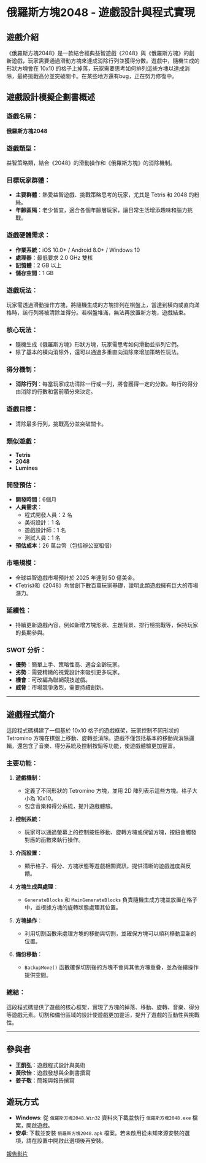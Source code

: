 # 俄羅斯方塊2048 - 遊戲設計與程式實現

## 遊戲介紹

《俄羅斯方塊2048》是一款結合經典益智遊戲《2048》與《俄羅斯方塊》的創新遊戲，玩家需要通過滑動方塊來達成消除行列並獲得分數。遊戲中，隨機生成的形狀方塊會在 10x10 的格子上掉落，玩家需要思考如何排列這些方塊以達成消除，最終挑戰高分並突破關卡。在某些地方還有bug，正在努力修復中。

## 遊戲設計模擬企劃書概述

### 遊戲名稱：
**俄羅斯方塊2048**

### 遊戲類型：
益智策略類，結合《2048》的滑動操作和《俄羅斯方塊》的消除機制。

### 目標玩家群體：
- **主要群體**：熱愛益智遊戲、挑戰策略思考的玩家，尤其是 Tetris 和 2048 的粉絲。
- **年齡區隔**：老少皆宜，適合各個年齡層玩家，讓日常生活增添趣味和腦力挑戰。

### 遊戲硬體需求：
- **作業系統**：iOS 10.0+ / Android 8.0+ / Windows 10
- **處理器**：最低要求 2.0 GHz 雙核
- **記憶體**：2 GB 以上
- **儲存空間**：1 GB

### 遊戲玩法：
玩家需透過滑動操作方塊，將隨機生成的方塊排列在棋盤上，當達到橫向或直向滿格時，該行列將被清除並得分。若棋盤堆滿，無法再放置新方塊，遊戲結束。

### 核心玩法：
- 隨機生成《俄羅斯方塊》形狀方塊，玩家需思考如何滑動並排列它們。
- 除了基本的橫向消除外，還可以通過多重直向消除來增加策略性玩法。

### 得分機制：
- **消除行列**：每當玩家成功清除一行或一列，將會獲得一定的分數。每行的得分由消除的行數和當前積分來決定。

### 遊戲目標：
- 清除最多行列，挑戰高分並突破關卡。

### 類似遊戲：
- **Tetris**
- **2048**
- **Lumines**

### 開發預估：
- **開發時間**：6個月
- **人員需求**：
  - 程式開發人員：2 名
  - 美術設計：1 名
  - 遊戲設計師：1 名
  - 測試人員：1 名
- **預估成本**：26 萬台幣（包括辦公室租借）

### 市場規模：
- 全球益智遊戲市場預計於 2025 年達到 50 億美金。
- 《Tetris》和《2048》均曾創下數百萬玩家基礎，證明此類遊戲擁有巨大的市場潛力。

### 延續性：
- 持續更新遊戲內容，例如新增方塊形狀、主題背景、排行榜挑戰等，保持玩家的長期參與。

### SWOT 分析：
- **優勢**：簡單上手、策略性高、適合全齡玩家。
- **劣勢**：需要精緻的視覺設計來吸引更多玩家。
- **機會**：可改編為聯網競技遊戲。
- **威脅**：市場競爭激烈，需要持續創新。

---

## 遊戲程式簡介

這段程式碼構建了一個基於 10x10 格子的遊戲框架，玩家控制不同形狀的 Tetromino 方塊在棋盤上移動、旋轉並消除。遊戲不僅包括基本的移動與消除邏輯，還包含了音樂、得分系統及控制按鈕等功能，使遊戲體驗更加豐富。

### 主要功能：
1. **遊戲機制**：
   - 定義了不同形狀的 Tetromino 方塊，並用 2D 陣列表示這些方塊。格子大小為 10x10。
   - 包含音樂和得分系統，提升遊戲體驗。

2. **控制系統**：
   - 玩家可以通過螢幕上的控制按鈕移動、旋轉方塊或保留方塊，按鈕會觸發對應的函數來執行操作。

3. **介面設置**：
   - 顯示格子、得分、方塊狀態等遊戲相關資訊，提供清晰的遊戲進度與反饋。

4. **方塊生成與處理**：
   - `GenerateBlocks` 和 `MainGenerateBlocks` 負責隨機生成方塊並放置在格子中，並根據方塊的旋轉狀態處理其位置。

5. **方塊操作**：
   - 利用切割函數來處理方塊的移動與切割，並確保方塊可以順利移動至新的位置。

6. **備份移動**：
   - `BackupMove()` 函數確保切割後的方塊不會與其他方塊重疊，並為後續操作提供空間。

### 總結：
這段程式碼提供了遊戲的核心框架，實現了方塊的掉落、移動、旋轉、音樂、得分等遊戲元素。切割和備份區域的設計使遊戲更加靈活，提升了遊戲的互動性與挑戰性。

---

## 參與者

- **王凱弘**：遊戲程式設計與美術
- **黃欣怡**：遊戲發想與企劃書撰寫
- **姜子敬**：簡報與報告撰寫

## 遊玩方式

- **Windows**: 從 `俄羅斯方塊2048.Win32` 資料夾下載並執行 `俄羅斯方塊2048.exe` 檔案，開啟遊戲。
- **安卓**: 下載並安裝 `俄羅斯方塊2048.apk` 檔案。若未啟用從未知來源安裝的選項，請在設置中開啟此選項後再安裝。

 [報告影片](https://youtu.be/y734ngzGlGU?si=r6pliH8V5BW9HHFu)
